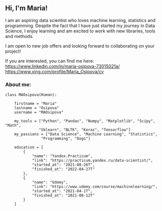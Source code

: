 ## Hi, I'm Maria! 
I am an aspiring data scientist who loves machine learning, statistics and programming. 
Despite the fact that I have just started my journey in Data Science, I enjoy learning and am excited to work with new libraries, tools and methods.

I am open to new job offers and looking forward to collaborating on your project!

If you are interested, you can find me here:
https://www.linkedin.com/in/maria-osipova-73015021a/
https://www.xing.com/profile/Maria_Osipova/cv


### About me:


    class MAOsipova(Human):
  
        firstname = "Maria"
        lastname = "Osipova"
        username = "MAOsipova"

        my_tools = ["Python", "Pandas", "Numpy", "Matplotlib", "Scipy", "Math",
                   "Sklearn", "NLTK", "Keras", "Tensorflow"]
        my_passions = ["Data Science", "Machine Learning", "Statistics",
                    "Programming", "Dogs"]

        education = [
            {
                "name": "Yandex.Practicum",
                "link": "https://practicum.yandex.ru/data-scientist/",
                "started_at": "2021-08-26T",
                "finished_at": "2022-04-27T"
            },
            {
                "name": "Udemy",
                "link": "https://www.udemy.com/course/machinelearning/",
                "started_at": "2021-04-1T",
                "finished_at": "2021-08-12T"
            }
        ]
